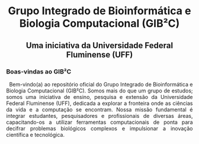<h1 align="center"> Grupo Integrado de Bioinformática e Biologia Computacional (GIB²C) </h1>

<h2 align="center"> Uma iniciativa da Universidade Federal Fluminense (UFF)</h2>

### **Boas-vindas ao GIB²C**

<p align="justify"> &nbsp; Bem-vindo(a) ao repositório oficial do Grupo Integrado de Bioinformática e Biologia Computacional (GIB²C). Somos mais do que um grupo de estudos; somos uma iniciativa de ensino, pesquisa e extensão da Universidade Federal Fluminense (UFF), dedicada a explorar a fronteira onde as ciências da vida e a computação se encontram. Nossa missão fundamental é integrar estudantes, pesquisadores e profissionais de diversas áreas, capacitando-os a utilizar ferramentas computacionais de ponta para decifrar problemas biológicos complexos e impulsionar a inovação científica e tecnológica.</p>